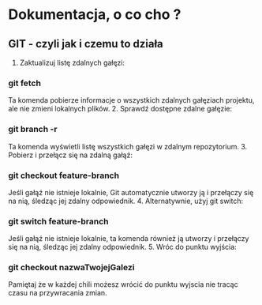 # Dokumentacja, o co cho ?

## GIT - czyli jak i czemu to działa
1. Zaktualizuj listę zdalnych gałęzi:
### git fetch
Ta komenda pobierze informacje o wszystkich zdalnych gałęziach projektu, ale nie zmieni lokalnych plików.
2. Sprawdź dostępne zdalne gałęzie:
### git branch -r
Ta komenda wyświetli listę wszystkich gałęzi w zdalnym repozytorium.
3. Pobierz i przełącz się na zdalną gałąź:
### git checkout feature-branch
Jeśli gałąź nie istnieje lokalnie, Git automatycznie utworzy ją i przełączy się na nią, śledząc jej zdalny odpowiednik.
4. Alternatywnie, użyj git switch:
### git switch feature-branch
Jeśli gałąź nie istnieje lokalnie, ta komenda również ją utworzy i przełączy się na nią, śledząc jej zdalny odpowiednik.
5. Wróc do punktu wyjścia:
### git checkout nazwaTwojejGalezi
Pamiętaj że w każdej chili możesz wrócić do punktu wyjscia nie tracąc czasu na przywracania zmian.


